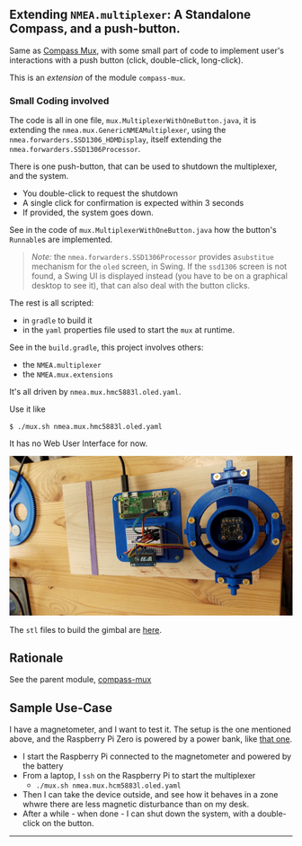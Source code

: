 ## Extending `NMEA.multiplexer`: A Standalone Compass, and a push-button. 
Same as [Compass Mux](../compas-mux), with some small part of code to implement user's interactions with a push button (click, double-click, long-click).

This is an _extension_ of the module `compass-mux`.

### Small Coding involved
The code is all in one file, `mux.MultiplexerWithOneButton.java`, it is extending the `nmea.mux.GenericNMEAMultiplexer`, using the 
`nmea.forwarders.SSD1306_HDMDisplay`, itself extending the `nmea.forwarders.SSD1306Processor`.

There is one push-button, that can be used to shutdown the multiplexer, and the system.
- You double-click to request the shutdown
- A single click for confirmation is expected within 3 seconds
- If provided, the system goes down.

See in the code of `mux.MultiplexerWithOneButton.java` how the button's `Runnable`s are implemented.
> _Note:_ the `nmea.forwarders.SSD1306Processor` provides a`substitue` mechanism for the `oled` screen, in Swing. If the `ssd1306` screen is not found, a Swing UI is displayed instead (you have to be on a graphical desktop to see it), that can also deal with the button clicks.

The rest is all scripted:
- in `gradle` to build it
- in the `yaml` properties file used to start the `mux` at runtime.

See in the `build.gradle`, this project involves others: 
- the `NMEA.multiplexer`
- the `NMEA.mux.extensions`

It's all driven by `nmea.mux.hmc5883l.oled.yaml`.

Use it like 
```
$ ./mux.sh nmea.mux.hmc5883l.oled.yaml
```

It has no Web User Interface for now.

![With a gimbal](./pictures/hmc5883l.gimbal.jpg) <!-- TODO More pictures (more accurate), and Fritzing schemas? -->

The `stl` files to build the gimbal are [here](https://github.com/OlivierLD/3DPrinting/tree/master/OpenSCAD/Gimbal).

## Rationale
See the parent module, [compass-mux](../compass-mux/README.md)

## Sample Use-Case
I have a magnetometer, and I want to test it.
The setup is the one mentioned above, and the Raspberry Pi Zero is powered by a power bank, like [that one](https://github.com/OlivierLD/3DPrinting/tree/master/OpenSCAD/Battery.Cases).

- I start the Raspberry Pi connected to the magnetometer and powered by the battery
- From a laptop, I `ssh` on the Raspberry Pi to start the multiplexer
  - `./mux.sh nmea.mux.hcm5883l.oled.yaml`
- Then I can take the device outside, and see how it behaves in a zone whwre there are less magnetic disturbance than on my desk.
- After a while - when done - I can shut down the system, with a double-click on the button.

---

